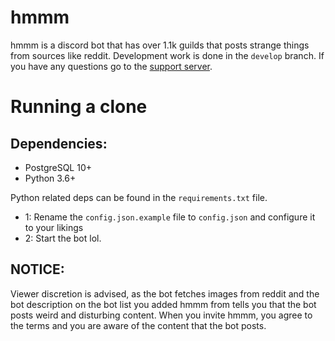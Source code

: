 # hmmm
hmmm is a discord bot that has over 1.1k guilds that posts strange things from sources like reddit. Development work is done in the `develop` branch. If you have any questions go to the [support server](https://discord.gg/Kghqehz).


# Running a clone

## Dependencies:

- PostgreSQL 10+
- Python 3.6+

Python related deps can be found in the `requirements.txt` file. 

- 1: Rename the `config.json.example` file to `config.json` and configure it to your likings
- 2: Start the bot lol.

## NOTICE:

Viewer discretion is advised, as the bot fetches images from reddit and the bot description on the bot list you added hmmm from tells you that the bot posts weird and disturbing content. When you invite hmmm, you agree to the terms and you are aware of the content that the bot posts.
